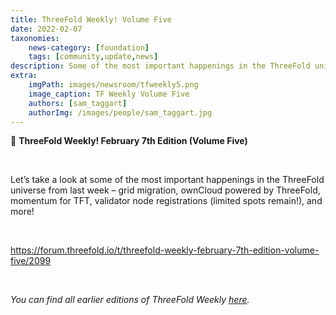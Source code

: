 ```yaml
---
title: ThreeFold Weekly! Volume Five
date: 2022-02-07
taxonomies:
    news-category: [foundation]
    tags: [community,update,news]
description: Some of the most important happenings in the ThreeFold universe last week!
extra:
    imgPath: images/newsroom/tfweekly5.png
    image_caption: TF Weekly Volume Five
    authors: [sam_taggart]
    authorImg: /images/people/sam_taggart.jpg
---
```


📰 **ThreeFold Weekly! February 7th Edition (Volume Five)**

<br/>

Let’s take a look at some of the most important happenings in the ThreeFold universe from last week – grid migration, ownCloud powered by ThreeFold, momentum for TFT, validator node registrations (limited spots remain!), and more!

<br/>

https://forum.threefold.io/t/threefold-weekly-february-7th-edition-volume-five/2099

<br/>

*You can find all earlier editions of ThreeFold Weekly [here](https://forum.threefold.io/c/ecosystem-developments/41).*